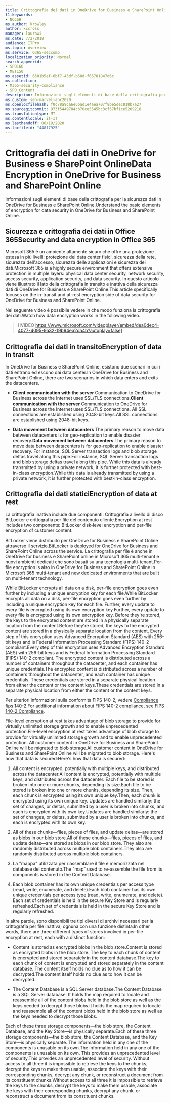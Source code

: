 ```yaml
---
title: Crittografia dei dati in OneDrive for Business e SharePoint Online
f1.keywords:
- NOCSH
ms.author: krowley
author: kccross
manager: laurawi
ms.date: 7/2/2018
audience: ITPro
ms.topic: overview
ms.service: O365-seccomp
localization_priority: Normal
search.appverid:
- SPO160
- MET150
ms.assetid: 6501b5ef-6bf7-43df-b60d-f65781847d6c
ms.collection:
- M365-security-compliance
- SPO_Content
description: Informazioni sugli elementi di base della crittografia per la sicurezza dati in OneDrive for Business e SharePoint Online.
ms.custom: seo-marvel-apr2020
ms.openlocfilehash: f0c78a9ca6e6bad1e4aea707f8be5dec818b7a27
ms.sourcegitcommit: 973f5449784cb70ce5545bc3cf57bf1ce5209218
ms.translationtype: MT
ms.contentlocale: it-IT
ms.lasthandoff: 06/19/2020
ms.locfileid: "44817925"
---
```

# <a name="data-encryption-in-onedrive-for-business-and-sharepoint-online"></a><span data-ttu-id="fa9a7-103">Crittografia dei dati in OneDrive for Business e SharePoint Online</span><span class="sxs-lookup"><span data-stu-id="fa9a7-103">Data Encryption in OneDrive for Business and SharePoint Online</span></span>

<span data-ttu-id="fa9a7-104">Informazioni sugli elementi di base della crittografia per la sicurezza dati in OneDrive for Business e SharePoint Online.</span><span class="sxs-lookup"><span data-stu-id="fa9a7-104">Understand the basic elements of encryption for data security in OneDrive for Business and SharePoint Online.</span></span>
  
## <a name="security-and-data-encryption-in-office-365"></a><span data-ttu-id="fa9a7-105">Sicurezza e crittografia dei dati in Office 365</span><span class="sxs-lookup"><span data-stu-id="fa9a7-105">Security and data encryption in Office 365</span></span>

<span data-ttu-id="fa9a7-106">Microsoft 365 è un ambiente altamente sicuro che offre una protezione estesa in più livelli: protezione dei data center fisici, sicurezza della rete, sicurezza dell'accesso, sicurezza delle applicazioni e sicurezza dei dati.</span><span class="sxs-lookup"><span data-stu-id="fa9a7-106">Microsoft 365 is a highly secure environment that offers extensive protection in multiple layers: physical data center security, network security, access security, application security, and data security.</span></span> <span data-ttu-id="fa9a7-107">In questo articolo viene illustrato il lato della crittografia in transito e inattiva della sicurezza dati di OneDrive for Business e SharePoint Online.</span><span class="sxs-lookup"><span data-stu-id="fa9a7-107">This article specifically focuses on the in-transit and at-rest encryption side of data security for OneDrive for Business and SharePoint Online.</span></span>
  
<span data-ttu-id="fa9a7-108">Nel seguente video è possibile vedere in che modo funziona la crittografia dei dati.</span><span class="sxs-lookup"><span data-stu-id="fa9a7-108">Watch how data encryption works in the following video.</span></span>
  
> [!VIDEO https://www.microsoft.com/videoplayer/embed/dea0dec4-4077-4095-9a32-19b94ea2da4b?autoplay=false]
  
## <a name="encryption-of-data-in-transit"></a><span data-ttu-id="fa9a7-109">Crittografia dei dati in transito</span><span class="sxs-lookup"><span data-stu-id="fa9a7-109">Encryption of data in transit</span></span>

<span data-ttu-id="fa9a7-110">In OneDrive for Business e SharePoint Online, esistono due scenari in cui i dati entrano ed escono dai data center.</span><span class="sxs-lookup"><span data-stu-id="fa9a7-110">In OneDrive for Business and SharePoint Online, there are two scenarios in which data enters and exits the datacenters.</span></span>
  
- <span data-ttu-id="fa9a7-111">**Client communication with the server** Communication to OneDrive for Business across the Internet uses SSL/TLS connections.</span><span class="sxs-lookup"><span data-stu-id="fa9a7-111">**Client communication with the server** Communication to OneDrive for Business across the Internet uses SSL/TLS connections.</span></span> <span data-ttu-id="fa9a7-112">All SSL connections are established using 2048-bit keys.</span><span class="sxs-lookup"><span data-stu-id="fa9a7-112">All SSL connections are established using 2048-bit keys.</span></span>

- <span data-ttu-id="fa9a7-113">**Data movement between datacenters** The primary reason to move data between datacenters is for geo-replication to enable disaster recovery.</span><span class="sxs-lookup"><span data-stu-id="fa9a7-113">**Data movement between datacenters** The primary reason to move data between datacenters is for geo-replication to enable disaster recovery.</span></span> <span data-ttu-id="fa9a7-114">For instance, SQL Server transaction logs and blob storage deltas travel along this pipe.</span><span class="sxs-lookup"><span data-stu-id="fa9a7-114">For instance, SQL Server transaction logs and blob storage deltas travel along this pipe.</span></span> <span data-ttu-id="fa9a7-115">While this data is already transmitted by using a private network, it is further protected with best-in-class encryption.</span><span class="sxs-lookup"><span data-stu-id="fa9a7-115">While this data is already transmitted by using a private network, it is further protected with best-in-class encryption.</span></span> 

## <a name="encryption-of-data-at-rest"></a><span data-ttu-id="fa9a7-116">Crittografia dei dati statici</span><span class="sxs-lookup"><span data-stu-id="fa9a7-116">Encryption of data at rest</span></span>

<span data-ttu-id="fa9a7-117">La crittografia inattiva include due componenti: Crittografia a livello di disco BitLocker e crittografia per file del contenuto cliente.</span><span class="sxs-lookup"><span data-stu-id="fa9a7-117">Encryption at rest includes two components: BitLocker disk-level encryption and per-file encryption of customer content.</span></span>
  
<span data-ttu-id="fa9a7-118">BitLocker viene distribuito per OneDrive for Business e SharePoint Online attraverso il servizio.</span><span class="sxs-lookup"><span data-stu-id="fa9a7-118">BitLocker is deployed for OneDrive for Business and SharePoint Online across the service.</span></span> <span data-ttu-id="fa9a7-119">La crittografia per file è anche in OneDrive for business e SharePoint online in Microsoft 365 multi-tenant e nuovi ambienti dedicati che sono basati su una tecnologia multi-tenant.</span><span class="sxs-lookup"><span data-stu-id="fa9a7-119">Per-file encryption is also in OneDrive for Business and SharePoint Online in Microsoft 365 multi-tenant and new dedicated environments that are built on multi-tenant technology.</span></span>
  
<span data-ttu-id="fa9a7-120">While BitLocker encrypts all data on a disk, per-file encryption goes even further by including a unique encryption key for each file.</span><span class="sxs-lookup"><span data-stu-id="fa9a7-120">While BitLocker encrypts all data on a disk, per-file encryption goes even further by including a unique encryption key for each file.</span></span> <span data-ttu-id="fa9a7-121">Further, every update to every file is encrypted using its own encryption key.</span><span class="sxs-lookup"><span data-stu-id="fa9a7-121">Further, every update to every file is encrypted using its own encryption key.</span></span> <span data-ttu-id="fa9a7-122">Before they're stored, the keys to the encrypted content are stored in a physically separate location from the content.</span><span class="sxs-lookup"><span data-stu-id="fa9a7-122">Before they're stored, the keys to the encrypted content are stored in a physically separate location from the content.</span></span> <span data-ttu-id="fa9a7-123">Every step of this encryption uses Advanced Encryption Standard (AES) with 256-bit keys and is Federal Information Processing Standard (FIPS) 140-2 compliant.</span><span class="sxs-lookup"><span data-stu-id="fa9a7-123">Every step of this encryption uses Advanced Encryption Standard (AES) with 256-bit keys and is Federal Information Processing Standard (FIPS) 140-2 compliant.</span></span> <span data-ttu-id="fa9a7-124">The encrypted content is distributed across a number of containers throughout the datacenter, and each container has unique credentials.</span><span class="sxs-lookup"><span data-stu-id="fa9a7-124">The encrypted content is distributed across a number of containers throughout the datacenter, and each container has unique credentials.</span></span> <span data-ttu-id="fa9a7-125">These credentials are stored in a separate physical location from either the content or the content keys.</span><span class="sxs-lookup"><span data-stu-id="fa9a7-125">These credentials are stored in a separate physical location from either the content or the content keys.</span></span>
  
<span data-ttu-id="fa9a7-126">Per ulteriori informazioni sulla conformità FIPS 140-2, vedere [Compliance fips 140-2](https://go.microsoft.com/fwlink/?LinkId=517625).</span><span class="sxs-lookup"><span data-stu-id="fa9a7-126">For additional information about FIPS 140-2 compliance, see [FIPS 140-2 Compliance](https://go.microsoft.com/fwlink/?LinkId=517625).</span></span>
  
<span data-ttu-id="fa9a7-127">File-level encryption at rest takes advantage of blob storage to provide for virtually unlimited storage growth and to enable unprecedented protection.</span><span class="sxs-lookup"><span data-stu-id="fa9a7-127">File-level encryption at rest takes advantage of blob storage to provide for virtually unlimited storage growth and to enable unprecedented protection.</span></span> <span data-ttu-id="fa9a7-128">All customer content in OneDrive for Business and SharePoint Online will be migrated to blob storage.</span><span class="sxs-lookup"><span data-stu-id="fa9a7-128">All customer content in OneDrive for Business and SharePoint Online will be migrated to blob storage.</span></span> <span data-ttu-id="fa9a7-129">Here's how that data is secured:</span><span class="sxs-lookup"><span data-stu-id="fa9a7-129">Here's how that data is secured:</span></span>
  
1. <span data-ttu-id="fa9a7-130">All content is encrypted, potentially with multiple keys, and distributed across the datacenter.</span><span class="sxs-lookup"><span data-stu-id="fa9a7-130">All content is encrypted, potentially with multiple keys, and distributed across the datacenter.</span></span> <span data-ttu-id="fa9a7-131">Each file to be stored is broken into one or more chunks, depending its size.</span><span class="sxs-lookup"><span data-stu-id="fa9a7-131">Each file to be stored is broken into one or more chunks, depending its size.</span></span> <span data-ttu-id="fa9a7-132">Then, each chunk is encrypted using its own unique key.</span><span class="sxs-lookup"><span data-stu-id="fa9a7-132">Then, each chunk is encrypted using its own unique key.</span></span> <span data-ttu-id="fa9a7-133">Updates are handled similarly: the set of changes, or deltas, submitted by a user is broken into chunks, and each is encrypted with its own key.</span><span class="sxs-lookup"><span data-stu-id="fa9a7-133">Updates are handled similarly: the set of changes, or deltas, submitted by a user is broken into chunks, and each is encrypted with its own key.</span></span>

2. <span data-ttu-id="fa9a7-134">All of these chunks—files, pieces of files, and update deltas—are stored as blobs in our blob store.</span><span class="sxs-lookup"><span data-stu-id="fa9a7-134">All of these chunks—files, pieces of files, and update deltas—are stored as blobs in our blob store.</span></span> <span data-ttu-id="fa9a7-135">They also are randomly distributed across multiple blob containers.</span><span class="sxs-lookup"><span data-stu-id="fa9a7-135">They also are randomly distributed across multiple blob containers.</span></span>

3. <span data-ttu-id="fa9a7-136">La "mappa" utilizzata per riassemblare il file è memorizzata nel database del contenuto.</span><span class="sxs-lookup"><span data-stu-id="fa9a7-136">The "map" used to re-assemble the file from its components is stored in the Content Database.</span></span>

4. <span data-ttu-id="fa9a7-137">Each blob container has its own unique credentials per access type (read, write, enumerate, and delete).</span><span class="sxs-lookup"><span data-stu-id="fa9a7-137">Each blob container has its own unique credentials per access type (read, write, enumerate, and delete).</span></span> <span data-ttu-id="fa9a7-138">Each set of credentials is held in the secure Key Store and is regularly refreshed.</span><span class="sxs-lookup"><span data-stu-id="fa9a7-138">Each set of credentials is held in the secure Key Store and is regularly refreshed.</span></span>

<span data-ttu-id="fa9a7-139">In altre parole, sono disponibili tre tipi diversi di archivi necessari per la crittografia per file inattiva, ognuna con una funzione distinta:</span><span class="sxs-lookup"><span data-stu-id="fa9a7-139">In other words, there are three different types of stores involved in per-file encryption at rest, each with a distinct function:</span></span>
  
- <span data-ttu-id="fa9a7-140">Content is stored as encrypted blobs in the blob store.</span><span class="sxs-lookup"><span data-stu-id="fa9a7-140">Content is stored as encrypted blobs in the blob store.</span></span> <span data-ttu-id="fa9a7-141">The key to each chunk of content is encrypted and stored separately in the content database.</span><span class="sxs-lookup"><span data-stu-id="fa9a7-141">The key to each chunk of content is encrypted and stored separately in the content database.</span></span> <span data-ttu-id="fa9a7-142">The content itself holds no clue as to how it can be decrypted.</span><span class="sxs-lookup"><span data-stu-id="fa9a7-142">The content itself holds no clue as to how it can be decrypted.</span></span>

- <span data-ttu-id="fa9a7-143">The Content Database is a SQL Server database.</span><span class="sxs-lookup"><span data-stu-id="fa9a7-143">The Content Database is a SQL Server database.</span></span> <span data-ttu-id="fa9a7-144">It holds the map required to locate and reassemble all of the content blobs held in the blob store as well as the keys needed to decrypt those blobs.</span><span class="sxs-lookup"><span data-stu-id="fa9a7-144">It holds the map required to locate and reassemble all of the content blobs held in the blob store as well as the keys needed to decrypt those blobs.</span></span>

<span data-ttu-id="fa9a7-145">Each of these three storage components—the blob store, the Content Database, and the Key Store—is physically separate.</span><span class="sxs-lookup"><span data-stu-id="fa9a7-145">Each of these three storage components—the blob store, the Content Database, and the Key Store—is physically separate.</span></span> <span data-ttu-id="fa9a7-146">The information held in any one of the components is unusable on its own.</span><span class="sxs-lookup"><span data-stu-id="fa9a7-146">The information held in any one of the components is unusable on its own.</span></span> <span data-ttu-id="fa9a7-147">This provides an unprecedented level of security.</span><span class="sxs-lookup"><span data-stu-id="fa9a7-147">This provides an unprecedented level of security.</span></span> <span data-ttu-id="fa9a7-148">Without access to all three it is impossible to retrieve the keys to the chunks, decrypt the keys to make them usable, associate the keys with their corresponding chunks, decrypt any chunk, or reconstruct a document from its constituent chunks.</span><span class="sxs-lookup"><span data-stu-id="fa9a7-148">Without access to all three it is impossible to retrieve the keys to the chunks, decrypt the keys to make them usable, associate the keys with their corresponding chunks, decrypt any chunk, or reconstruct a document from its constituent chunks.</span></span>
